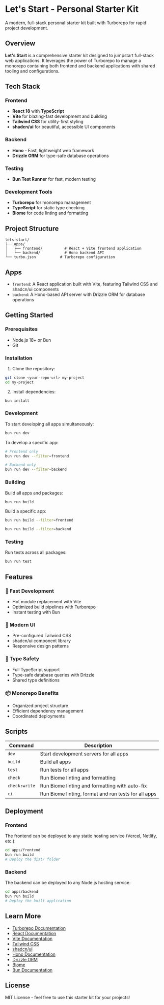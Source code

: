 # Let's Start - Personal Starter Kit

A modern, full-stack personal starter kit built with Turborepo for rapid project development.

## Overview

**Let's Start** is a comprehensive starter kit designed to jumpstart full-stack web applications. It leverages the power of Turborepo to manage a monorepo containing both frontend and backend applications with shared tooling and configurations.

## Tech Stack

### Frontend
- **React 18** with **TypeScript**
- **Vite** for blazing-fast development and building
- **Tailwind CSS** for utility-first styling
- **shadcn/ui** for beautiful, accessible UI components

### Backend
- **Hono** - Fast, lightweight web framework
- **Drizzle ORM** for type-safe database operations

### Testing
- **Bun Test Runner** for fast, modern testing

### Development Tools
- **Turborepo** for monorepo management
- **TypeScript** for static type checking
- **Biome** for code linting and formatting

## Project Structure

```
lets-start/
├── apps/
│   ├── frontend/          # React + Vite frontend application
│   └── backend/           # Hono backend API
└── turbo.json           # Turborepo configuration
```

## Apps

- `frontend`: A React application built with Vite, featuring Tailwind CSS and shadcn/ui components
- `backend`: A Hono-based API server with Drizzle ORM for database operations

## Getting Started

### Prerequisites
- Node.js 18+ or Bun
- Git

### Installation

1. Clone the repository:
```bash
git clone <your-repo-url> my-project
cd my-project
```

2. Install dependencies:
```bash
bun install
```

### Development

To start developing all apps simultaneously:

```bash
bun run dev
```

To develop a specific app:

```bash
# Frontend only
bun run dev --filter=frontend

# Backend only  
bun run dev --filter=backend
```

### Building

Build all apps and packages:

```bash
bun run build
```

Build a specific app:

```bash
bun run build --filter=frontend

bun run build --filter=backend
```

### Testing

Run tests across all packages:

```bash
bun run test
```

## Features

### 🚀 Fast Development
- Hot module replacement with Vite
- Optimized build pipelines with Turborepo
- Instant testing with Bun

### 🎨 Modern UI
- Pre-configured Tailwind CSS
- shadcn/ui component library
- Responsive design patterns

### 🔧 Type Safety
- Full TypeScript support
- Type-safe database queries with Drizzle
- Shared type definitions

### 📦 Monorepo Benefits
- Organized project structure
- Efficient dependency management
- Coordinated deployments

## Scripts

| Command | Description |
|---------|-------------|
| `dev` | Start development servers for all apps |
| `build` | Build all apps |
| `test` | Run tests for all apps |
| `check` | Run Biome linting and formatting |
| `check:write` | Run Biome linting and formatting with auto-fix |
| `ci` | Run Biome linting, format and run tests for all apps |

## Deployment

### Frontend
The frontend can be deployed to any static hosting service (Vercel, Netlify, etc.):

```bash
cd apps/frontend
bun run build
# Deploy the dist/ folder
```

### Backend
The backend can be deployed to any Node.js hosting service:

```bash
cd apps/backend
bun run build
# Deploy the built application
```

## Learn More

- [Turborepo Documentation](https://turborepo.com/docs)
- [React Documentation](https://react.dev)
- [Vite Documentation](https://vitejs.dev)
- [Tailwind CSS](https://tailwindcss.com)
- [shadcn/ui](https://ui.shadcn.com)
- [Hono Documentation](https://hono.dev)
- [Drizzle ORM](https://orm.drizzle.team)
- [Biome](https://biomejs.dev)
- [Bun Documentation](https://bun.sh/docs)

## License

MIT License - feel free to use this starter kit for your projects!
